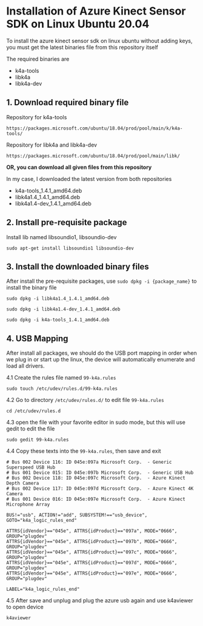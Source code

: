 # Installation of Azure Kinect Sensor SDK on Linux Ubuntu 20.04

To install the azure kinect sensor sdk on linux ubuntu without adding keys, you must get the latest binaries file from this repository itself

The required binaries are
- k4a-tools
- libk4a
- libk4a-dev

## 1. Download required binary file

Repository for k4a-tools
```
https://packages.microsoft.com/ubuntu/18.04/prod/pool/main/k/k4a-tools/
```

Repository for libk4a and libk4a-dev
```
https://packages.microsoft.com/ubuntu/18.04/prod/pool/main/libk/
```

**OR, you can download all given files from this repository**

In my case, I downloaded the latest version from both repositories
-   k4a-tools_1.4.1_amd64.deb
-   libk4a1.4_1.4.1_amd64.deb
-   libk4a1.4-dev_1.4.1_amd64.deb

## 2. Install pre-requisite package

Install lib named libsoundio1, libsoundio-dev
```
sudo apt-get install libsoundio1 libsoundio-dev
```

## 3. Install the downloaded binary files

After install the pre-requisite packages, use `sudo dpkg -i {package_name}` to install the binary file
```
sudo dpkg -i libk4a1.4_1.4.1_amd64.deb
```
```
sudo dpkg -i libk4a1.4-dev_1.4.1_amd64.deb
```
```
sudo dpkg -i k4a-tools_1.4.1_amd64.deb
```

## 4. USB Mapping

After install all packages, we should do the USB port mapping in order when we plug in or start up the linux, the device will automatically enumerate and load all drivers.

4.1 Create the rules file named `99-k4a.rules`
```
sudo touch /etc/udev/rules.d/99-k4a.rules
```
4.2 Go to directory `/etc/udev/rules.d/` to edit file `99-k4a.rules`
```
cd /etc/udev/rules.d
```

4.3 open the file with your favorite editor in sudo mode, but this will use gedit to edit the file
```
sudo gedit 99-k4a.rules
``` 
4.4 Copy these texts into the `99-k4a.rules`, then save and exit
```
# Bus 002 Device 116: ID 045e:097a Microsoft Corp.  - Generic Superspeed USB Hub
# Bus 001 Device 015: ID 045e:097b Microsoft Corp.  - Generic USB Hub
# Bus 002 Device 118: ID 045e:097c Microsoft Corp.  - Azure Kinect Depth Camera
# Bus 002 Device 117: ID 045e:097d Microsoft Corp.  - Azure Kinect 4K Camera
# Bus 001 Device 016: ID 045e:097e Microsoft Corp.  - Azure Kinect Microphone Array

BUS!="usb", ACTION!="add", SUBSYSTEM!=="usb_device", GOTO="k4a_logic_rules_end"

ATTRS{idVendor}=="045e", ATTRS{idProduct}=="097a", MODE="0666", GROUP="plugdev"
ATTRS{idVendor}=="045e", ATTRS{idProduct}=="097b", MODE="0666", GROUP="plugdev"
ATTRS{idVendor}=="045e", ATTRS{idProduct}=="097c", MODE="0666", GROUP="plugdev"
ATTRS{idVendor}=="045e", ATTRS{idProduct}=="097d", MODE="0666", GROUP="plugdev"
ATTRS{idVendor}=="045e", ATTRS{idProduct}=="097e", MODE="0666", GROUP="plugdev"

LABEL="k4a_logic_rules_end"
```
4.5 After save and unplug and plug the azure usb again and use k4aviewer to open device
```
k4aviewer
```